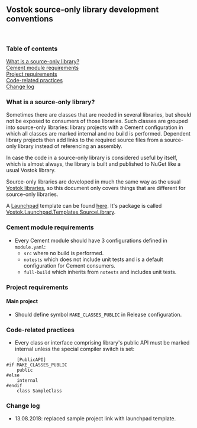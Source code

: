 ## Vostok source-only library development conventions
<br/>

### Table of contents
[What is a source-only library?](#what-is-a-source-only-library)<br/>
[Cement module requirements](#cement-module-requirements)<br/>
[Project requirements](#project-requirements)<br/>
[Code-related practices](#code-related-practices)<br/>
[Change log](#change-log)<br/>

### What is a source-only library?

Sometimes there are classes that are needed in several libraries, but should not be exposed to consumers of those libraries. Such classes are grouped into source-only libraries: library projects with a Cement configuration in which all classes are marked internal and no build is performed. Dependent library projects then add links to the required source files from a source-only library instead of referencing an assembly.

In case the code in a source-only library is considered useful by itself, which is almost always, the library is built and published to NuGet like a usual Vostok library.

Source-only libraries are developed in much the same way as the usual [Vostok libraries](conventions.md), so this document only covers things that are different for source-only libraries.

A [Launchpad](../launchpad/readme.md) template can be found [here](../launchpad-templates/library-source). It's package is called [Vostok.Launchpad.Templates.SourceLibrary](https://www.nuget.org/packages/Vostok.Launchpad.Templates.SourceLibrary).

### Cement module requirements
* Every Cement module should have 3 configurations defined in `module.yaml`:
	* `src` where no build is performed.
	* `notests` which does not include unit tests and is a default configuration for Cement consumers.
	* `full-build` which inherits from `notests` and includes unit tests.

### Project requirements

#### Main project

* Should define symbol `MAKE_CLASSES_PUBLIC` in Release configuration.

### Code-related practices
* Every class or interface comprising library's public API must be marked internal unless the special compiler switch is set:
```
    [PublicAPI]
#if MAKE_CLASSES_PUBLIC
    public
#else
    internal
#endif
    class SampleClass
```


### Change log

* 13.08.2018: replaced sample project link with launchpad template.
